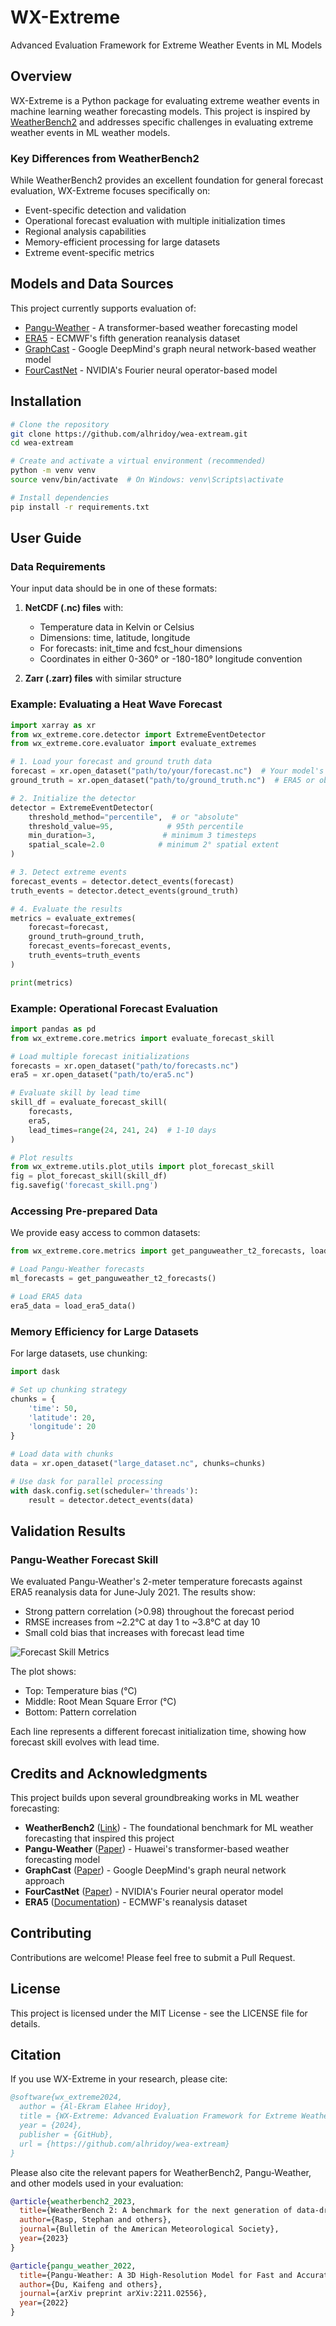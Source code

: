 # WX-Extreme

Advanced Evaluation Framework for Extreme Weather Events in ML Models

## Overview

WX-Extreme is a Python package for evaluating extreme weather events in machine learning weather forecasting models. This project is inspired by [WeatherBench2](https://sites.research.google/weatherbench/) and addresses specific challenges in evaluating extreme weather events in ML weather models.

### Key Differences from WeatherBench2
While WeatherBench2 provides an excellent foundation for general forecast evaluation, WX-Extreme focuses specifically on:
- Event-specific detection and validation
- Operational forecast evaluation with multiple initialization times
- Regional analysis capabilities
- Memory-efficient processing for large datasets
- Extreme event-specific metrics

## Models and Data Sources

This project currently supports evaluation of:
- [Pangu-Weather](https://arxiv.org/abs/2211.02556) - A transformer-based weather forecasting model
- [ERA5](https://www.ecmwf.int/en/forecasts/datasets/reanalysis-datasets/era5) - ECMWF's fifth generation reanalysis dataset
- [GraphCast](https://arxiv.org/abs/2212.12794) - Google DeepMind's graph neural network-based weather model
- [FourCastNet](https://arxiv.org/abs/2202.11214) - NVIDIA's Fourier neural operator-based model

## Installation

```bash
# Clone the repository
git clone https://github.com/alhridoy/wea-extream.git
cd wea-extream

# Create and activate a virtual environment (recommended)
python -m venv venv
source venv/bin/activate  # On Windows: venv\Scripts\activate

# Install dependencies
pip install -r requirements.txt
```

## User Guide

### Data Requirements

Your input data should be in one of these formats:
1. **NetCDF (.nc) files** with:
   - Temperature data in Kelvin or Celsius
   - Dimensions: time, latitude, longitude
   - For forecasts: init_time and fcst_hour dimensions
   - Coordinates in either 0-360° or -180-180° longitude convention

2. **Zarr (.zarr) files** with similar structure

### Example: Evaluating a Heat Wave Forecast

```python
import xarray as xr
from wx_extreme.core.detector import ExtremeEventDetector
from wx_extreme.core.evaluator import evaluate_extremes

# 1. Load your forecast and ground truth data
forecast = xr.open_dataset("path/to/your/forecast.nc")  # Your model's forecast
ground_truth = xr.open_dataset("path/to/ground_truth.nc")  # ERA5 or observations

# 2. Initialize the detector
detector = ExtremeEventDetector(
    threshold_method="percentile",  # or "absolute"
    threshold_value=95,            # 95th percentile
    min_duration=3,               # minimum 3 timesteps
    spatial_scale=2.0            # minimum 2° spatial extent
)

# 3. Detect extreme events
forecast_events = detector.detect_events(forecast)
truth_events = detector.detect_events(ground_truth)

# 4. Evaluate the results
metrics = evaluate_extremes(
    forecast=forecast,
    ground_truth=ground_truth,
    forecast_events=forecast_events,
    truth_events=truth_events
)

print(metrics)
```

### Example: Operational Forecast Evaluation

```python
import pandas as pd
from wx_extreme.core.metrics import evaluate_forecast_skill

# Load multiple forecast initializations
forecasts = xr.open_dataset("path/to/forecasts.nc")
era5 = xr.open_dataset("path/to/era5.nc")

# Evaluate skill by lead time
skill_df = evaluate_forecast_skill(
    forecasts,
    era5,
    lead_times=range(24, 241, 24)  # 1-10 days
)

# Plot results
from wx_extreme.utils.plot_utils import plot_forecast_skill
fig = plot_forecast_skill(skill_df)
fig.savefig('forecast_skill.png')
```

### Accessing Pre-prepared Data

We provide easy access to common datasets:

```python
from wx_extreme.core.metrics import get_panguweather_t2_forecasts, load_era5_data

# Load Pangu-Weather forecasts
ml_forecasts = get_panguweather_t2_forecasts()

# Load ERA5 data
era5_data = load_era5_data()
```

### Memory Efficiency for Large Datasets

For large datasets, use chunking:

```python
import dask

# Set up chunking strategy
chunks = {
    'time': 50,
    'latitude': 20,
    'longitude': 20
}

# Load data with chunks
data = xr.open_dataset("large_dataset.nc", chunks=chunks)

# Use dask for parallel processing
with dask.config.set(scheduler='threads'):
    result = detector.detect_events(data)
```

## Validation Results

### Pangu-Weather Forecast Skill

We evaluated Pangu-Weather's 2-meter temperature forecasts against ERA5 reanalysis data for June-July 2021. The results show:

- Strong pattern correlation (>0.98) throughout the forecast period
- RMSE increases from ~2.2°C at day 1 to ~3.8°C at day 10
- Small cold bias that increases with forecast lead time

![Forecast Skill Metrics](plots/forecast_skill.png)

The plot shows:
- Top: Temperature bias (°C)
- Middle: Root Mean Square Error (°C)
- Bottom: Pattern correlation

Each line represents a different forecast initialization time, showing how forecast skill evolves with lead time.

## Credits and Acknowledgments

This project builds upon several groundbreaking works in ML weather forecasting:

- **WeatherBench2** ([Link](https://sites.research.google/weatherbench/)) - The foundational benchmark for ML weather forecasting that inspired this project
- **Pangu-Weather** ([Paper](https://arxiv.org/abs/2211.02556)) - Huawei's transformer-based weather forecasting model
- **GraphCast** ([Paper](https://arxiv.org/abs/2212.12794)) - Google DeepMind's graph neural network approach
- **FourCastNet** ([Paper](https://arxiv.org/abs/2202.11214)) - NVIDIA's Fourier neural operator model
- **ERA5** ([Documentation](https://www.ecmwf.int/en/forecasts/datasets/reanalysis-datasets/era5)) - ECMWF's reanalysis dataset

## Contributing

Contributions are welcome! Please feel free to submit a Pull Request.

## License

This project is licensed under the MIT License - see the LICENSE file for details.

## Citation

If you use WX-Extreme in your research, please cite:

```bibtex
@software{wx_extreme2024,
  author = {Al-Ekram Elahee Hridoy},
  title = {WX-Extreme: Advanced Evaluation Framework for Extreme Weather Events in ML Models},
  year = {2024},
  publisher = {GitHub},
  url = {https://github.com/alhridoy/wea-extream}
}
```

Please also cite the relevant papers for WeatherBench2, Pangu-Weather, and other models used in your evaluation:

```bibtex
@article{weatherbench2_2023,
  title={WeatherBench 2: A benchmark for the next generation of data-driven weather forecasts},
  author={Rasp, Stephan and others},
  journal={Bulletin of the American Meteorological Society},
  year={2023}
}

@article{pangu_weather_2022,
  title={Pangu-Weather: A 3D High-Resolution Model for Fast and Accurate Global Weather Forecast},
  author={Du, Kaifeng and others},
  journal={arXiv preprint arXiv:2211.02556},
  year={2022}
}
```
